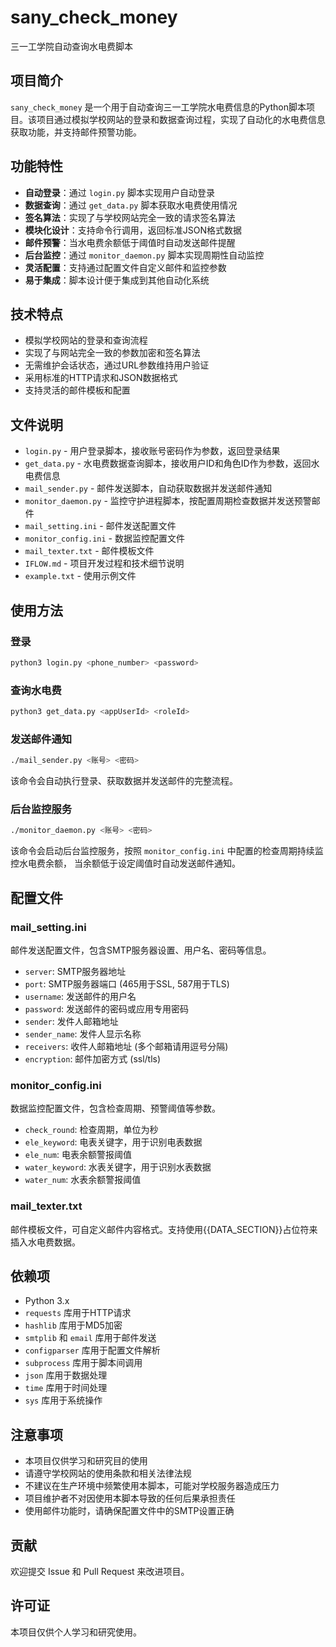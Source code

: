 # sany_check_money

三一工学院自动查询水电费脚本

## 项目简介

`sany_check_money` 是一个用于自动查询三一工学院水电费信息的Python脚本项目。该项目通过模拟学校网站的登录和数据查询过程，实现了自动化的水电费信息获取功能，并支持邮件预警功能。

## 功能特性

- **自动登录**：通过 `login.py` 脚本实现用户自动登录
- **数据查询**：通过 `get_data.py` 脚本获取水电费使用情况
- **签名算法**：实现了与学校网站完全一致的请求签名算法
- **模块化设计**：支持命令行调用，返回标准JSON格式数据
- **邮件预警**：当水电费余额低于阈值时自动发送邮件提醒
- **后台监控**：通过 `monitor_daemon.py` 脚本实现周期性自动监控
- **灵活配置**：支持通过配置文件自定义邮件和监控参数
- **易于集成**：脚本设计便于集成到其他自动化系统

## 技术特点

- 模拟学校网站的登录和查询流程
- 实现了与网站完全一致的参数加密和签名算法
- 无需维护会话状态，通过URL参数维持用户验证
- 采用标准的HTTP请求和JSON数据格式
- 支持灵活的邮件模板和配置

## 文件说明

- `login.py` - 用户登录脚本，接收账号密码作为参数，返回登录结果
- `get_data.py` - 水电费数据查询脚本，接收用户ID和角色ID作为参数，返回水电费信息
- `mail_sender.py` - 邮件发送脚本，自动获取数据并发送邮件通知
- `monitor_daemon.py` - 监控守护进程脚本，按配置周期检查数据并发送预警邮件
- `mail_setting.ini` - 邮件发送配置文件
- `monitor_config.ini` - 数据监控配置文件
- `mail_texter.txt` - 邮件模板文件
- `IFLOW.md` - 项目开发过程和技术细节说明
- `example.txt` - 使用示例文件

## 使用方法

### 登录
```bash
python3 login.py <phone_number> <password>
```

### 查询水电费
```bash
python3 get_data.py <appUserId> <roleId>
```

### 发送邮件通知
```bash
./mail_sender.py <账号> <密码>
```

该命令会自动执行登录、获取数据并发送邮件的完整流程。

### 后台监控服务
```bash
./monitor_daemon.py <账号> <密码>
```

该命令会启动后台监控服务，按照 `monitor_config.ini` 中配置的检查周期持续监控水电费余额，
当余额低于设定阈值时自动发送邮件通知。

## 配置文件

### mail_setting.ini
邮件发送配置文件，包含SMTP服务器设置、用户名、密码等信息。
- `server`: SMTP服务器地址
- `port`: SMTP服务器端口 (465用于SSL, 587用于TLS)
- `username`: 发送邮件的用户名
- `password`: 发送邮件的密码或应用专用密码
- `sender`: 发件人邮箱地址
- `sender_name`: 发件人显示名称
- `receivers`: 收件人邮箱地址 (多个邮箱请用逗号分隔)
- `encryption`: 邮件加密方式 (ssl/tls)

### monitor_config.ini
数据监控配置文件，包含检查周期、预警阈值等参数。
- `check_round`: 检查周期，单位为秒
- `ele_keyword`: 电表关键字，用于识别电表数据
- `ele_num`: 电表余额警报阈值
- `water_keyword`: 水表关键字，用于识别水表数据
- `water_num`: 水表余额警报阈值

### mail_texter.txt
邮件模板文件，可自定义邮件内容格式。支持使用{{DATA_SECTION}}占位符来插入水电费数据。

## 依赖项

- Python 3.x
- `requests` 库用于HTTP请求
- `hashlib` 库用于MD5加密
- `smtplib` 和 `email` 库用于邮件发送
- `configparser` 库用于配置文件解析
- `subprocess` 库用于脚本间调用
- `json` 库用于数据处理
- `time` 库用于时间处理
- `sys` 库用于系统操作

## 注意事项

- 本项目仅供学习和研究目的使用
- 请遵守学校网站的使用条款和相关法律法规
- 不建议在生产环境中频繁使用本脚本，可能对学校服务器造成压力
- 项目维护者不对因使用本脚本导致的任何后果承担责任
- 使用邮件功能时，请确保配置文件中的SMTP设置正确

## 贡献

欢迎提交 Issue 和 Pull Request 来改进项目。

## 许可证

本项目仅供个人学习和研究使用。